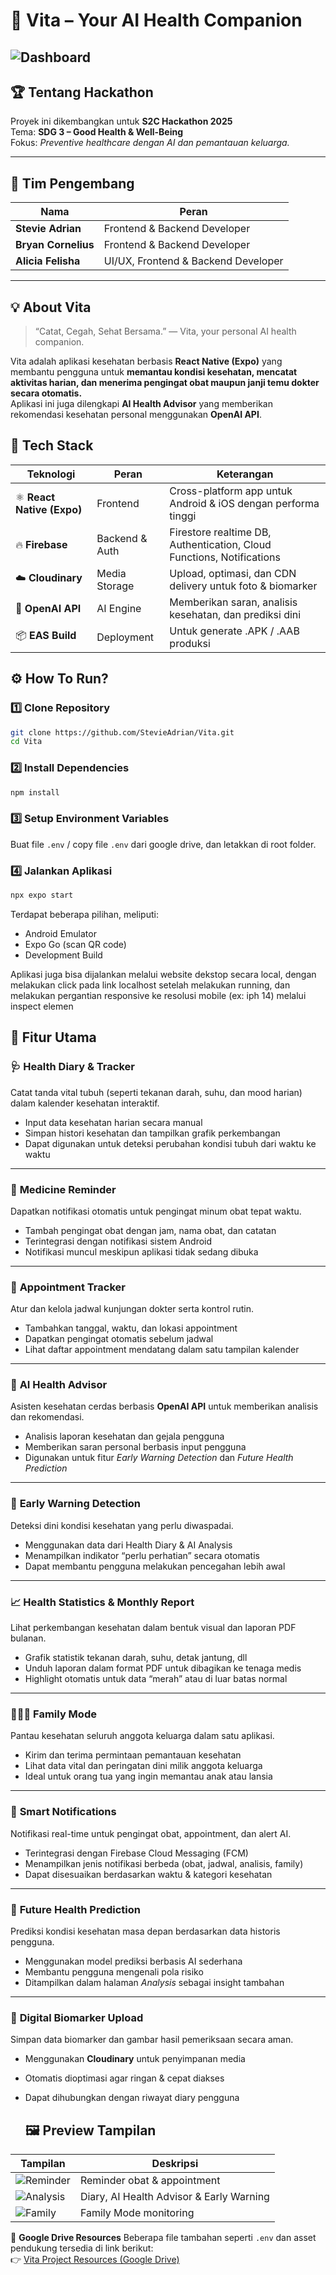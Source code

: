 # 🌿 Vita – Your AI Health Companion

![Dashboard](assets/screen/vita.png)
---

## 🏆 Tentang Hackathon
Proyek ini dikembangkan untuk **S2C Hackathon 2025**  
Tema: **SDG 3 – Good Health & Well-Being**  
Fokus: *Preventive healthcare dengan AI dan pemantauan keluarga.*

---

## 👥 Tim Pengembang
| Nama | Peran |
|------|--------|
| **Stevie Adrian** | Frontend & Backend Developer |
| **Bryan Cornelius** | Frontend & Backend Developer |
| **Alicia Felisha** | UI/UX, Frontend & Backend Developer |
---

## 💡 About Vita
> “Catat, Cegah, Sehat Bersama.” — Vita, your personal AI health companion.

Vita adalah aplikasi kesehatan berbasis **React Native (Expo)** yang membantu pengguna untuk **memantau kondisi kesehatan, mencatat aktivitas harian, dan menerima pengingat obat maupun janji temu dokter secara otomatis.**  
Aplikasi ini juga dilengkapi **AI Health Advisor** yang memberikan rekomendasi kesehatan personal menggunakan **OpenAI API**.

## 🚀 Tech Stack

| Teknologi | Peran | Keterangan |
|------------|--------|------------|
| ⚛️ **React Native (Expo)** | Frontend | Cross-platform app untuk Android & iOS dengan performa tinggi |
| 🔥 **Firebase** | Backend & Auth | Firestore realtime DB, Authentication, Cloud Functions, Notifications |
| ☁️ **Cloudinary** | Media Storage | Upload, optimasi, dan CDN delivery untuk foto & biomarker |
| 🤖 **OpenAI API** | AI Engine | Memberikan saran, analisis kesehatan, dan prediksi dini |
| 📦 **EAS Build** | Deployment | Untuk generate .APK / .AAB produksi |

## ⚙️ How To Run?

### 1️⃣ Clone Repository
```bash
git clone https://github.com/StevieAdrian/Vita.git
cd Vita
```
### 2️⃣ Install Dependencies
```bash
npm install
```

### 3️⃣ Setup Environment Variables
Buat file ```.env``` / copy file ```.env``` dari google drive, dan letakkan di root folder.

### 4️⃣ Jalankan Aplikasi
```bash
npx expo start
```
Terdapat beberapa pilihan, meliputi:
- Android Emulator
- Expo Go (scan QR code)
- Development Build

Aplikasi juga bisa dijalankan melalui website dekstop secara local, dengan melakukan click pada link localhost setelah melakukan running, dan melakukan pergantian responsive ke resolusi mobile (ex: iph 14) melalui inspect elemen

## 📱 Fitur Utama

### 🩺 **Health Diary & Tracker**
Catat tanda vital tubuh (seperti tekanan darah, suhu, dan mood harian) dalam kalender kesehatan interaktif.  
- Input data kesehatan harian secara manual  
- Simpan histori kesehatan dan tampilkan grafik perkembangan  
- Dapat digunakan untuk deteksi perubahan kondisi tubuh dari waktu ke waktu  

---

### 💊 **Medicine Reminder**
Dapatkan notifikasi otomatis untuk pengingat minum obat tepat waktu.  
- Tambah pengingat obat dengan jam, nama obat, dan catatan  
- Terintegrasi dengan notifikasi sistem Android  
- Notifikasi muncul meskipun aplikasi tidak sedang dibuka  

---

### 📅 **Appointment Tracker**
Atur dan kelola jadwal kunjungan dokter serta kontrol rutin.  
- Tambahkan tanggal, waktu, dan lokasi appointment  
- Dapatkan pengingat otomatis sebelum jadwal  
- Lihat daftar appointment mendatang dalam satu tampilan kalender  

---

### 🧠 **AI Health Advisor**
Asisten kesehatan cerdas berbasis **OpenAI API** untuk memberikan analisis dan rekomendasi.  
- Analisis laporan kesehatan dan gejala pengguna  
- Memberikan saran personal berbasis input pengguna  
- Digunakan untuk fitur *Early Warning Detection* dan *Future Health Prediction*  

---

### 🚨 **Early Warning Detection**
Deteksi dini kondisi kesehatan yang perlu diwaspadai.  
- Menggunakan data dari Health Diary & AI Analysis  
- Menampilkan indikator “perlu perhatian” secara otomatis  
- Dapat membantu pengguna melakukan pencegahan lebih awal  

---

### 📈 **Health Statistics & Monthly Report**
Lihat perkembangan kesehatan dalam bentuk visual dan laporan PDF bulanan.  
- Grafik statistik tekanan darah, suhu, detak jantung, dll  
- Unduh laporan dalam format PDF untuk dibagikan ke tenaga medis  
- Highlight otomatis untuk data “merah” atau di luar batas normal  

---

### 👨‍👩‍👧 **Family Mode**
Pantau kesehatan seluruh anggota keluarga dalam satu aplikasi.  
- Kirim dan terima permintaan pemantauan kesehatan  
- Lihat data vital dan peringatan dini milik anggota keluarga  
- Ideal untuk orang tua yang ingin memantau anak atau lansia  

---

### 💬 **Smart Notifications**
Notifikasi real-time untuk pengingat obat, appointment, dan alert AI.  
- Terintegrasi dengan Firebase Cloud Messaging (FCM)  
- Menampilkan jenis notifikasi berbeda (obat, jadwal, analisis, family)  
- Dapat disesuaikan berdasarkan waktu & kategori kesehatan  

---

### 🤖 **Future Health Prediction**
Prediksi kondisi kesehatan masa depan berdasarkan data historis pengguna.  
- Menggunakan model prediksi berbasis AI sederhana  
- Membantu pengguna mengenali pola risiko  
- Ditampilkan dalam halaman *Analysis* sebagai insight tambahan  

---

### 🧾 **Digital Biomarker Upload**
Simpan data biomarker dan gambar hasil pemeriksaan secara aman.  
- Menggunakan **Cloudinary** untuk penyimpanan media  
- Otomatis dioptimasi agar ringan & cepat diakses  
- Dapat dihubungkan dengan riwayat diary pengguna

  ## 🖼️ Preview Tampilan

| Tampilan | Deskripsi |
|-----------|------------|
| ![Reminder](assets/screen/reminder.png) | Reminder obat & appointment |
| ![Analysis](assets/screen/ai-analysis.png) | Diary, AI Health Advisor & Early Warning |
| ![Family](assets/screen/family-mode.png) | Family Mode monitoring |


📂 **Google Drive Resources**
Beberapa file tambahan seperti `.env` dan asset pendukung tersedia di link berikut:  
👉 [Vita Project Resources (Google Drive)](https://drive.google.com/drive/folders/1xyfNBtO0BqwLqAKhCVxY3WuR5V3TrGG4?usp=sharing)

